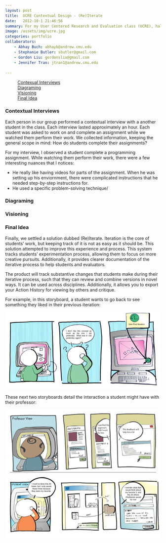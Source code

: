 ```yaml
---
layout: post
title:  UCRE Contextual Design - (Re)Iterate
date:   2012-10-1 21:46:56
summary: For my User Centered Research and Evaluation class (UCRE), half of the semester was focused on a contextual design project. For this project, my team and I explored the idea of how we could improve the way students complete assignments. We developed the (Re)Iterate solution, an assignment portal that would allow for students to perform iterations on assignment and receive feedback from instructors and other students, all while tracking their various iterations. 
image: /assets/img/ucre.jpg
categories: portfolio
collaborators: 
    - Abhay Buch: abhayb@andrew.cmu.edu
    - Stephanie Butler: sbutler@gmail.com
    - Gordon Liu: gordonsliu@gmail.com
    - Jennifer Tran: jtran1@andrew.cmu.edu

---
```



<div data-magellan-expedition="fixed">
    <dl class="sub-nav">
        <dd data-magellan-arrival="ci"><a href="#ci">Contexual Interviews</a></dd>
        <dd data-magellan-arrival="diagram"><a href="#diagram">Diagraming</a></dd>
        <dd data-magellan-arrival="visioning"><a href="#visioning">Visioning</a></dd>
        <dd data-magellan-arrival="idea"><a href="#idea">Final Idea</a></dd>
    </dl>
</div>

<a name="ci"></a>
<h3 data-magellan-destination="ci">Contextual Interviews</h3>

Each person in our group performed a contextual interview with a another student in the class. Each interview lasted approximately an hour. Each student was asked to work on and complete an assignment while we watched them perform their work. We collected information, keeping the general scope in mind: How do students complete their assignments? 

For my interview, I observed a student complete a programming assignment. While watching them perform their work, there were a few interesting nuances that I notices:

- He really like having videos for parts of the assignment. When he was setting up his enviornment, there were complicated instructions that he needed step-by-step instructions for.
- He used a specific problem-solving technique/

<a name="diagram"></a>
<h3 data-magellan-destination="diagram">Diagraming</h3>

<a name="visioning"></a>
<h3 data-magellan-destination="visioning">Visioning</h3>

<a name="idea"></a>
<h3 data-magellan-destination="idea">Final Idea</h3>

Finally, we settled a solution dubbed (Re)Iterate. Iteration is the core of students’ work, but keeping track of it is not as easy as it should be. This solution attempted to improve this experience and process. This system tracks students’ experimentation process, allowing them to focus on more creative pursuits. Additionally, it provides clearer documentation of the iterative process to help students and evaluators.

The product will track substantive changes that students make during their iterative process, such that they can review and combine versions in novel ways. It can be used across disciplines. Additionally, it allows you to export your Action History for viewing by others and critique. 

For example, in this storyboard, a student wants to go back to see something they liked in their previous iteration:
<div class="row">
    <img class="th" src="/assets/img/ucre/storyboard_1.png">
</div>

These next two storyboards detail the interaction a student might have with their professor:

<div class="row">
    <img class="th" src="/assets/img/ucre/storyboard_2.png">
</div>
<div class="row">
    <img class="th" src="/assets/img/ucre/storyboard_3.png">
</div>
